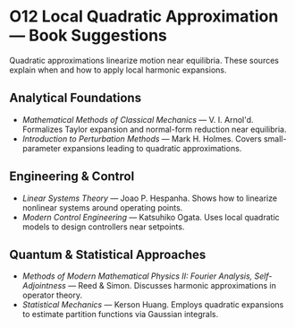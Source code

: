 # O12 Local Quadratic Approximation — Book Suggestions

Quadratic approximations linearize motion near equilibria. These sources explain when and how to apply local harmonic expansions.

## Analytical Foundations
- *Mathematical Methods of Classical Mechanics* — V. I. Arnol'd. Formalizes Taylor expansion and normal-form reduction near equilibria.
- *Introduction to Perturbation Methods* — Mark H. Holmes. Covers small-parameter expansions leading to quadratic approximations.

## Engineering & Control
- *Linear Systems Theory* — Joao P. Hespanha. Shows how to linearize nonlinear systems around operating points.
- *Modern Control Engineering* — Katsuhiko Ogata. Uses local quadratic models to design controllers near setpoints.

## Quantum & Statistical Approaches
- *Methods of Modern Mathematical Physics II: Fourier Analysis, Self-Adjointness* — Reed & Simon. Discusses harmonic approximations in operator theory.
- *Statistical Mechanics* — Kerson Huang. Employs quadratic expansions to estimate partition functions via Gaussian integrals.
